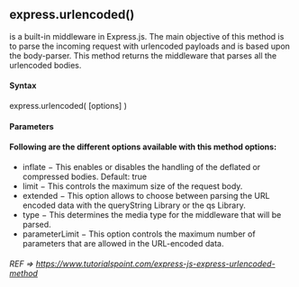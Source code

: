 ## express.urlencoded() 
is a built-in middleware in Express.js. The main objective of this method is to parse the incoming request with urlencoded payloads and is based upon the body-parser. This method returns the middleware that parses all the urlencoded bodies.

#### Syntax

express.urlencoded( [options] )

#### Parameters

#### Following are the different options available with this method options:
 - inflate − This enables or disables the handling of the deflated or compressed bodies. Default: true
 - limit − This controls the maximum size of the request body.
 - extended − This option allows to choose between parsing the URL encoded data with the queryString Library or the qs Library.
 - type − This determines the media type for the middleware that will be parsed.
 - parameterLimit − This option controls the maximum number of parameters that are allowed in the URL-encoded data.



###### REF => https://www.tutorialspoint.com/express-js-express-urlencoded-method
